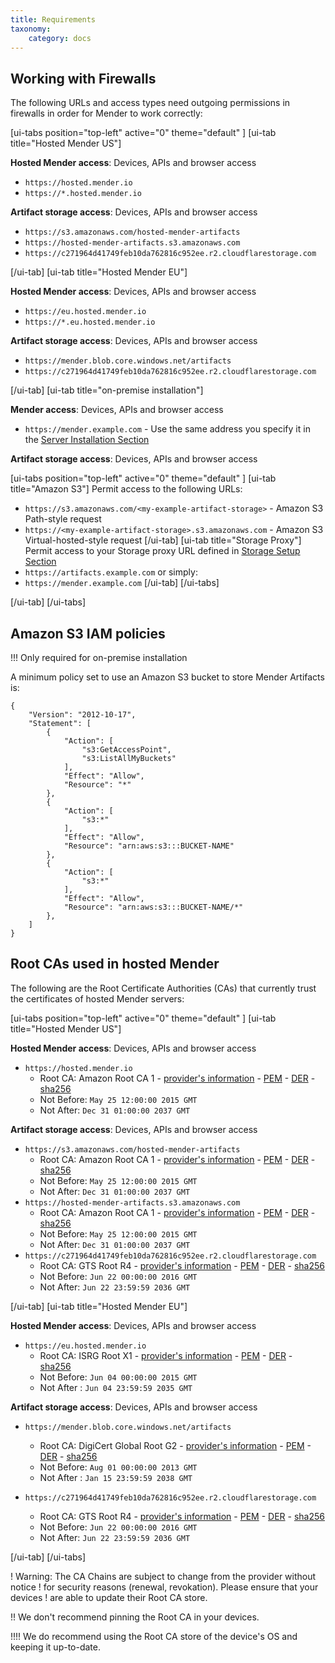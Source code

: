 ```yaml
---
title: Requirements
taxonomy:
    category: docs
---
```


## Working with Firewalls
The following URLs and access types need outgoing permissions in firewalls in order for Mender to work correctly:

[ui-tabs position="top-left" active="0" theme="default" ]
[ui-tab title="Hosted Mender US"]

**Hosted Mender access**: Devices, APIs and browser access
* `https://hosted.mender.io`
* `https://*.hosted.mender.io`

**Artifact storage access**: Devices, APIs and browser access
* `https://s3.amazonaws.com/hosted-mender-artifacts`
* `https://hosted-mender-artifacts.s3.amazonaws.com`
* `https://c271964d41749feb10da762816c952ee.r2.cloudflarestorage.com`

[/ui-tab]
[ui-tab title="Hosted Mender EU"]

**Hosted Mender access**: Devices, APIs and browser access
* `https://eu.hosted.mender.io`
* `https://*.eu.hosted.mender.io`

**Artifact storage access**: Devices, APIs and browser access
* `https://mender.blob.core.windows.net/artifacts`
* `https://c271964d41749feb10da762816c952ee.r2.cloudflarestorage.com`

[/ui-tab]
[ui-tab title="on-premise installation"]

**Mender access**: Devices, APIs and browser access
* `https://mender.example.com` - Use the same address you specify it in the [Server Installation Section](../../08.Server-installation/)

**Artifact storage access**: Devices, APIs and browser access

[ui-tabs position="top-left" active="0" theme="default" ]
[ui-tab title="Amazon S3"]
Permit access to the following URLs:
* `https://s3.amazonaws.com/<my-example-artifact-storage>` - Amazon S3 Path-style request
* `https://<my-example-artifact-storage>.s3.amazonaws.com` - Amazon S3 Virtual-hosted-style request
[/ui-tab]
[ui-tab title="Storage Proxy"]
Permit access to your 
Storage proxy URL defined in [Storage Setup Section](../../08.Server-installation/04.Production-installation-with-kubernetes/02.Storage/docs.md)
* `https://artifacts.example.com` or simply:
* `https://mender.example.com`
[/ui-tab]
[/ui-tabs]

[/ui-tab]
[/ui-tabs]


## Amazon S3 IAM policies

!!! Only required for on-premise installation

A minimum policy set to use an Amazon S3 bucket to store Mender Artifacts is:

```
{
    "Version": "2012-10-17",
    "Statement": [
        {
            "Action": [
                "s3:GetAccessPoint",
                "s3:ListAllMyBuckets"
            ],
            "Effect": "Allow",
            "Resource": "*"
        },
        {
            "Action": [
                "s3:*"
            ],
            "Effect": "Allow",
            "Resource": "arn:aws:s3:::BUCKET-NAME"
        },
        {
            "Action": [
                "s3:*"
            ],
            "Effect": "Allow",
            "Resource": "arn:aws:s3:::BUCKET-NAME/*"
        },
    ]
}
```

## Root CAs used in hosted Mender

The following are the Root Certificate Authorities (CAs) that currently trust
the certificates of hosted Mender servers:

[ui-tabs position="top-left" active="0" theme="default" ]
[ui-tab title="Hosted Mender US"]

**Hosted Mender access**: Devices, APIs and browser access
* `https://hosted.mender.io`
  * Root CA: Amazon Root CA 1 - [provider's information](https://www.amazontrust.com/repository/) - [PEM](AmazonRootCA1.pem) - [DER](AmazonRootCA1.cer) - [sha256](AmazonRootCA1.sha256)
  * Not Before: `May 25 12:00:00 2015 GMT`
  * Not After: `Dec 31 01:00:00 2037 GMT`

**Artifact storage access**: Devices, APIs and browser access
* `https://s3.amazonaws.com/hosted-mender-artifacts`
  * Root CA: Amazon Root CA 1 - [provider's information](https://www.amazontrust.com/repository/) - [PEM](AmazonRootCA1.pem) - [DER](AmazonRootCA1.cer) - [sha256](AmazonRootCA1.sha256)
  * Not Before: `May 25 12:00:00 2015 GMT`
  * Not After: `Dec 31 01:00:00 2037 GMT`
* `https://hosted-mender-artifacts.s3.amazonaws.com`
  * Root CA: Amazon Root CA 1 - [provider's information](https://www.amazontrust.com/repository/) - [PEM](AmazonRootCA1.pem) - [DER](AmazonRootCA1.cer) - [sha256](AmazonRootCA1.sha256)
  * Not Before: `May 25 12:00:00 2015 GMT`
  * Not After: `Dec 31 01:00:00 2037 GMT`
* `https://c271964d41749feb10da762816c952ee.r2.cloudflarestorage.com`
  * Root CA: GTS Root R4 - [provider's information](https://pki.goog/repository/) - [PEM](r4.pem) - [DER](r4.crt) - [sha256](r4.sha256)
  * Not Before: `Jun 22 00:00:00 2016 GMT`
  * Not After: `Jun 22 23:59:59 2036 GMT`


[/ui-tab]
[ui-tab title="Hosted Mender EU"]

**Hosted Mender access**: Devices, APIs and browser access
* `https://eu.hosted.mender.io`
  * Root CA: ISRG Root X1 - [provider's information](https://letsencrypt.org/certificates/) - [PEM](isrgrootx1.pem) - [DER](isrgrootx1.der) - [sha256](isrgrootx1.sha256)
  * Not Before: `Jun 04 00:00:00 2015 GMT`
  * Not After : `Jun 04 23:59:59 2035 GMT`


**Artifact storage access**: Devices, APIs and browser access
* `https://mender.blob.core.windows.net/artifacts`
  * Root CA: DigiCert Global Root G2 - [provider's information](https://www.digicert.com/kb/digicert-root-certificates.htm) - [PEM](DigiCertGlobalRootG2.crt.pem) - [DER](DigiCertGlobalRootG2.crt) - [sha256](DigiCertGlobalRootG2.sha256)
  * Not Before: `Aug 01 00:00:00 2013 GMT`
  * Not After : `Jan 15 23:59:59 2038 GMT`

* `https://c271964d41749feb10da762816c952ee.r2.cloudflarestorage.com`
  * Root CA: GTS Root R4 - [provider's information](https://pki.goog/repository/) - [PEM](r4.pem) - [DER](r4.crt) - [sha256](r4.sha256)
  * Not Before: `Jun 22 00:00:00 2016 GMT`
  * Not After: `Jun 22 23:59:59 2036 GMT`

[/ui-tab]
[/ui-tabs]

! Warning: The CA Chains are subject to change from the provider without notice
! for security reasons (renewal, revokation). Please ensure that your devices
! are able to update their Root CA store.  

!! We don't recommend pinning the Root CA in your devices.  

!!!! We do recommend using the Root CA store of the device's OS and keeping it up-to-date.

